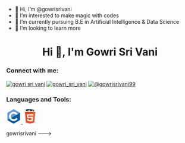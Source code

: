 - 👋 Hi, I’m @gowrisrivani
- 👀 I’m interested to make magic with codes
- 🌱 I’m currently pursuing B.E in Artificial Intelligence & Data Science
- 💞️ I’m looking to learn more

<h1 align="center">Hi 👋, I'm Gowri Sri Vani</h1>
<h3 align="left">Connect with me:</h3>
<p align="left">
<a href="https://linkedin.com/in/gowri sri vani" target="blank"><img align="center" src="https://raw.githubusercontent.com/rahuldkjain/github-profile-readme-generator/master/src/images/icons/Social/linked-in-alt.svg" alt="gowri sri vani" height="30" width="40" /></a>
<a href="https://instagram.com/gowri_sri_vani" target="blank"><img align="center" src="https://raw.githubusercontent.com/rahuldkjain/github-profile-readme-generator/master/src/images/icons/Social/instagram.svg" alt="gowri_sri_vani" height="30" width="40" /></a>
<a href="https://medium.com/@gowrisrivani99" target="blank"><img align="center" src="https://raw.githubusercontent.com/rahuldkjain/github-profile-readme-generator/master/src/images/icons/Social/medium.svg" alt="@gowrisrivani99" height="30" width="40" /></a>
</p>

<h3 align="left">Languages and Tools:</h3>
<p align="left"> <a href="https://www.cprogramming.com/" target="_blank" rel="noreferrer"> <img src="https://raw.githubusercontent.com/devicons/devicon/master/icons/c/c-original.svg" alt="c" width="40" height="40"/> </a> <a href="https://www.w3.org/html/" target="_blank" rel="noreferrer"> <img src="https://raw.githubusercontent.com/devicons/devicon/master/icons/html5/html5-original-wordmark.svg" alt="html5" width="40" height="40"/> </a> </p>




gowrisrivani
--->
